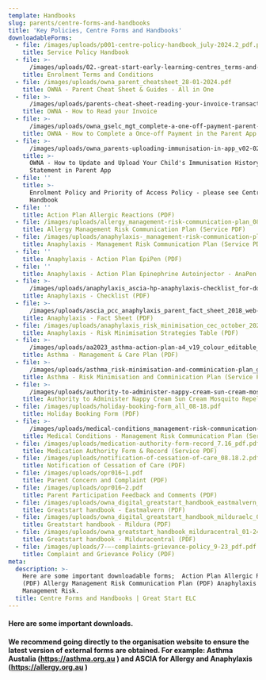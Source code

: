 ```yaml
---
template: Handbooks
slug: parents/centre-forms-and-handbooks
title: 'Key Policies, Centre Forms and Handbooks'
downloadableForms:
  - file: /images/uploads/p001-centre-policy-handbook_july-2024.2_pdf.pdf
    title: Service Policy Handbook
  - file: >-
      /images/uploads/02.-great-start-early-learning-centres_terms-and-conditions_ow_8-11-23_pdf.pdf
    title: Enrolment Terms and Conditions
  - file: /images/uploads/owna_parent_cheatsheet_28-01-2024.pdf
    title: OWNA - Parent Cheat Sheet & Guides - All in One
  - file: >-
      /images/uploads/parents-cheat-sheet-reading-your-invoice-transactional-1-.pdf
    title: OWNA - How to Read your Invoice
  - file: >-
      /images/uploads/owna_gselc_mgt_complete-a-one-off-payment-parent-app-_v-31-01-2024_pdf.pdf
    title: OWNA - How to Complete a Once-off Payment in the Parent App
  - file: >-
      /images/uploads/owna_parents-uploading-immunisation-in-app_v02-02-2024_pdf.pdf
    title: >-
      OWNA - How to Update and Upload Your Child's Immunisation History
      Statement in Parent App
  - file: ''
    title: >-
      Enrolment Policy and Priority of Access Policy - please see Centre Policy
      Handbook
  - file: ''
    title: Action Plan Allergic Reactions (PDF)
  - file: /images/uploads/allergy_management-risk-communication-plan_08.18.pdf
    title: Allergy Management Risk Communication Plan (Service PDF)
  - file: /images/uploads/anaphylaxis-_management-risk-communication-plan_08.18.pdf
    title: Anaphylaxis - Management Risk Communication Plan (Service PDF)
  - file: ''
    title: Anaphylaxis - Action Plan EpiPen (PDF)
  - file: ''
    title: Anaphylaxis - Action Plan Epinephrine Autoinjector - AnaPen (PDF)
  - file: >-
      /images/uploads/anaphylaxis_ascia-hp-anaphylaxis-checklist_for-doctor_0818.pdf
    title: Anaphylaxis - Checklist (PDF)
  - file: >-
      /images/uploads/ascia_pcc_anaphylaxis_parent_fact_sheet_2018_web-printed-05-2022.pdf
    title: Anaphylaxis - Fact Sheet (PDF)
  - file: /images/uploads/anaphylaxis_risk_minimisation_cec_october_2021.pdf
    title: Anaphylaxis - Risk Minimisation Strategies Table (PDF)
  - file: >-
      /images/uploads/aa2023_asthma-action-plan-a4_v19_colour_editable_10-2023.pdf
    title: Asthma - Management & Care Plan (PDF)
  - file: >-
      /images/uploads/asthma_risk-minimisation-and-comminication-plan_gselc_8.18.pdf
    title: Asthma - Risk Minimisation and Comminication Plan (Service PDF)
  - file: >-
      /images/uploads/authority-to-administer-nappy-cream-sun-cream-mosquito-repellent-medication-form-_11.16.3.pdf
    title: Authority to Administer Nappy Cream Sun Cream Mosquito Repellent (PDF)
  - file: /images/uploads/holiday-booking-form_all_08-18.pdf
    title: Holiday Booking Form (PDF)
  - file: >-
      /images/uploads/medical-conditions_management-risk-communication-plan_08.18.pdf
    title: Medical Conditions - Management Risk Communication Plan (Service PDF)
  - file: /images/uploads/medication-authority-form-record_7.16_pdf.pdf
    title: Medication Authority Form & Record (Service PDF)
  - file: /images/uploads/notification-of-cessation-of-care_08.18.2.pdf
    title: Notification of Cessation of Care (PDF)
  - file: /images/uploads/opr016~1.pdf
    title: Parent Concern and Complaint (PDF)
  - file: /images/uploads/opr016~2.pdf
    title: Parent Participation Feedback and Comments (PDF)
  - file: /images/uploads/owna_digital_greatstart_handbook_eastmalvern_01-24.pdf
    title: Greatstart handbook - Eastmalvern (PDF)
  - file: /images/uploads/owna_digital_greatstart_handbook_milduraelc_01-24.pdf
    title: Greatstart handbook - Mildura (PDF)
  - file: /images/uploads/owna_greatstart_handbook_milduracentral_01-24.pdf
    title: Greatstart handbook - Milduracentral (PDF)
  - file: /images/uploads/7-–-complaints-grievance-policy_9-23_pdf.pdf
    title: Complaint and Grievance Policy (PDF)
meta:
  description: >-
    Here are some important downloadable forms;  Action Plan Allergic Reactions
    (PDF) Allergy Management Risk Communication Plan (PDF) Anaphylaxis -
    Management Risk. 
  title: Centre Forms and Handbooks | Great Start ELC
---
```

#### Here are some important downloads.

#### We recommend going directly to the organisation website to ensure the latest version of external forms are obtained. For example: Asthma Austalia (https://asthma.org.au ) and  ASCIA for Allergy and Anaphylaxis (https://allergy.org.au )
